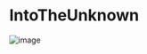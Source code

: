# IntoTheUnknown
![image](https://user-images.githubusercontent.com/71917550/120590900-b0f3d980-c454-11eb-8605-835325809916.png)

